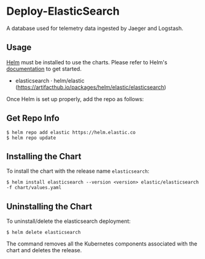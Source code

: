 # Deploy-ElasticSearch

A database used for telemetry data ingested by Jaeger and Logstash.

## Usage

[Helm](https://helm.sh) must be installed to use the charts.
Please refer to Helm's [documentation](https://helm.sh/docs/) to get started.

- elasticsearch · helm/elastic (https://artifacthub.io/packages/helm/elastic/elasticsearch)

Once Helm is set up properly, add the repo as follows:

## Get Repo Info

```console
$ helm repo add elastic https://helm.elastic.co
$ helm repo update
```

## Installing the Chart

To install the chart with the release name `elasticsearch`:

```console
$ helm install elasticsearch --version <version> elastic/elasticsearch -f chart/values.yaml
```

## Uninstalling the Chart

To uninstall/delete the elasticsearch deployment:

```console
$ helm delete elasticsearch
```

The command removes all the Kubernetes components associated with the chart and deletes the release.

